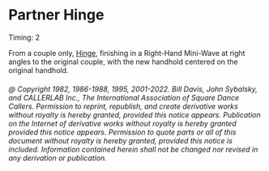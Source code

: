 
# Partner Hinge 

Timing: 2

From a couple only, [Hinge](../ms/hinge.md), 
finishing in a Right-Hand Mini-Wave at right angles to the
original couple, with the new handhold centered on the original handhold.

###### @ Copyright 1982, 1986-1988, 1995, 2001-2022. Bill Davis, John Sybalsky, and CALLERLAB Inc., The International Association of Square Dance Callers. Permission to reprint, republish, and create derivative works without royalty is hereby granted, provided this notice appears. Publication on the Internet of derivative works without royalty is hereby granted provided this notice appears. Permission to quote parts or all of this document without royalty is hereby granted, provided this notice is included. Information contained herein shall not be changed nor revised in any derivation or publication.
